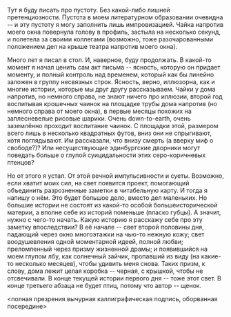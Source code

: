 Тут я буду писать про пустоту. Без какой-либо лишней претенциозности.
Пустота в моем литературном образовании очевидна -- и эту пустоту я могу
заполнить лишь импровизацией. Чайка напротив моего окна повернула голову
в профиль, застыла на несколько секунд, и полетела за своими коллегами
(возможно, тоже разочарованными положением дел на крыше театра напротив
моего окна).

Много лет я писал в стол. И, наверное, буду продолжать. В какой-то
момент я начал ценить сам акт письма -- ясность, которую он придает
моменту, и полный контроль над временем, который как бы линейно заложен
в группу несвязных строк. Ясность, верно, иллюзорна, как и многие
истории, которые мы друг другу рассказываем. Чайки у дома напротив, но
немного справа, не знают ничего про иллюзии, второй год воспитывая
крошечных чаинок на площадке трубы дома напротив (но немного справа от
моего окна), в первые месяцы похожих на заплесневелые рисовые шарики.
Очень down-to-earth, очень заземлённо проходит воспитание чаинок. С
площадки этой, размером всего лишь в несколько квадратных футов, вниз
они не спрыгивают, хотя поглядывают. Им рассказали, что внизу смерть (а
вверху миф о свободе?)? Или несуществующие эдинбургские дворники могут
поведать больше о глупой суицидальности этих серо-коричневых птенцов?

Но от этого я устал. От этой вечной импульсивности и суеты. Возможно,
если хватит моих сил, на свет появится проект, помогающий объединить
разрозненные заметки в читабельную карту. И тогда я напишу о нём. Это
будет большое дело, вместо дел маленьких. Но большие истории не состоят
из какой-то особой большеисторической материи, а вполне себе из историй
поменьше (пласко губцы). А значит, нужно с чего-то начать. Какую историю
я расскажу себе про эту заметку впоследствии? В её начале -- свет второй
половины дня, падающий через окно многоэтажки на чью-то нежную кожу;
свет воодушевления одной моментарной идеей, полной любви; преломленный
через призму жизненной драмы; и появившийся на моем глупом лбу, как
солнечный зайчик, пропавший из виду (на какие-то несколько месяцев),
чтобы удивить меня снова. Таких призм, к слову, дома лежит целая коробка
-- черная, с крышкой, чтобы не отсвечивали. В конце текущей истории
первого дня -- тоже этот свет. В конце третьего абзаца не будет птиц,
потому что автор -- щенок.

\<полная презрения вычурная каллиграфическая подпись, оборванная
посередине\>
